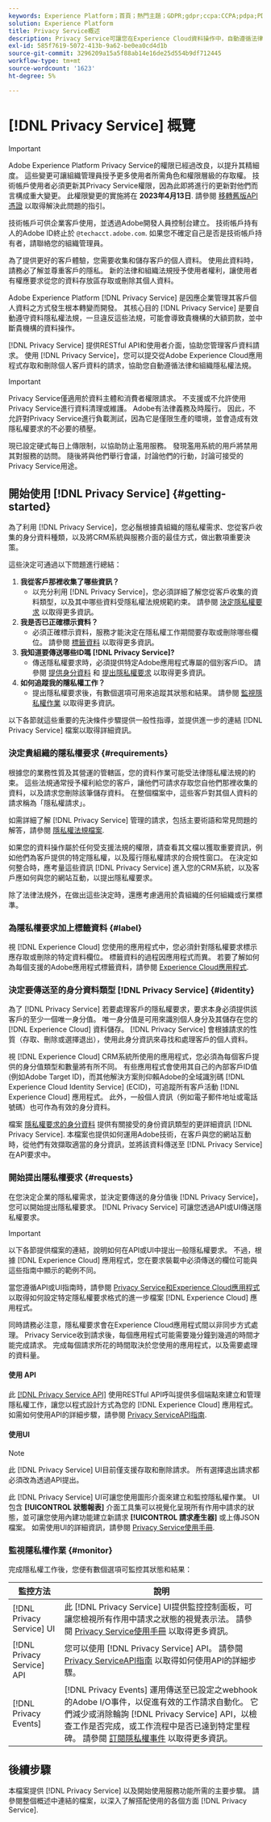 ```yaml
---
keywords: Experience Platform；首頁；熱門主題；GDPR;gdpr;ccpa:CCPA;pdpa;PDPA;pdpa_that;PDPA_THA;lgpd;LGPD;lgpd;lgpd_bra;LGPD_BRA;
solution: Experience Platform
title: Privacy Service概述
description: Privacy Service可讓您在Experience Cloud資料操作中，自動遵循法律隱私權法規。
exl-id: 585f7619-5072-413b-9a62-be0ea0cd4d1b
source-git-commit: 3296209a15a5f88ab14e16de25d554b9df712445
workflow-type: tm+mt
source-wordcount: '1623'
ht-degree: 5%

---
```


# [!DNL Privacy Service] 概覽

>[!IMPORTANT]
>
>Adobe Experience Platform Privacy Service的權限已經過改良，以提升其精細度。 這些變更可讓組織管理員授予更多使用者所需角色和權限層級的存取權。 技術帳戶使用者必須更新其Privacy Service權限，因為此即將進行的更新對他們而言構成重大變更。 此權限變更的實施將在 **2023年4月13日**. 請參閱 [移轉舊版API憑證](./permissions.md#migrate-tech-accounts) 以取得解決此問題的指引。
>
>技術帳戶可供企業客戶使用，並透過Adobe開發人員控制台建立。 技術帳戶持有人的Adobe ID終止於 `@techacct.adobe.com`. 如果您不確定自己是否是技術帳戶持有者，請聯絡您的組織管理員。

為了提供更好的客戶體驗，您需要收集和儲存客戶的個人資料。 使用此資料時，請務必了解並尊重客戶的隱私。 新的法律和組織法規授予使用者權利，讓使用者有權應要求從您的資料存放區存取或刪除其個人資料。

Adobe Experience Platform [!DNL Privacy Service] 是因應企業管理其客戶個人資料之方式發生根本轉變而開發。 其核心目的 [!DNL Privacy Service] 是要自動遵守資料隱私權法規，一旦違反這些法規，可能會導致貴機構的大額罰款，並中斷貴機構的資料操作。

[!DNL Privacy Service] 提供RESTful API和使用者介面，協助您管理客戶資料請求。 使用 [!DNL Privacy Service]，您可以提交從Adobe Experience Cloud應用程式存取和刪除個人客戶資料的請求，協助您自動遵循法律和組織隱私權法規。

>[!IMPORTANT]
>
>Privacy Service僅適用於資料主體和消費者權限請求。 不支援或不允許使用Privacy Service進行資料清理或維護。 Adobe有法律義務及時履行。 因此，不允許對Privacy Service進行負載測試，因為它是僅限生產的環境，並會造成有效隱私權要求的不必要的積壓。
>
>現已設定硬式每日上傳限制，以協助防止濫用服務。 發現濫用系統的用戶將禁用其對服務的訪問。 隨後將與他們舉行會議，討論他們的行動，討論可接受的Privacy Service用途。

## 開始使用 [!DNL Privacy Service] {#getting-started}

為了利用 [!DNL Privacy Service]，您必鬚根據貴組織的隱私權需求、您從客戶收集的身分資料種類，以及將CRM系統與服務介面的最佳方式，做出數項重要決策。

這些決定可通過以下問題進行總結：

1. **我從客戶那裡收集了哪些資訊？**
   * 以充分利用 [!DNL Privacy Service]，您必須詳細了解您從客戶收集的資料類型，以及其中哪些資料受隱私權法規規範約束。 請參閱 [決定隱私權要求](#requirements) 以取得更多資訊。
1. **我是否已正確標示資料？**
   * 必須正確標示資料，服務才能決定在隱私權工作期間要存取或刪除哪些欄位。 請參閱 [標籤資料](#label) 以取得更多資訊。
1. **我知道要傳送哪些ID嗎 [!DNL Privacy Service]?**
   * 傳送隱私權要求時，必須提供特定Adobe應用程式專屬的個別客戶ID。 請參閱 [提供身分資料](#identity)  和 [提出隱私權要求](#requests) 以取得更多資訊。
1. **如何追蹤我的隱私權工作？**
   * 提出隱私權要求後，有數個選項可用來追蹤其狀態和結果。 請參閱 [監視隱私權作業](#monitor) 以取得更多資訊。

以下各節就這些重要的先決條件步驟提供一般性指導，並提供進一步的連結 [!DNL Privacy Service] 檔案以取得詳細資訊。

### 決定貴組織的隱私權要求 {#requirements}

根據您的業務性質及其營運的管轄區，您的資料作業可能受法律隱私權法規的約束。 這些法規通常授予權利給您的客戶，讓他們可請求存取您自他們那裡收集的資料，以及請求您刪除該筆儲存資料。 在整個檔案中，這些客戶對其個人資料的請求稱為「隱私權請求」。

如需詳細了解 [!DNL Privacy Service] 管理的請求，包括主要術語和常見問題的解答，請參閱 [隱私權法規檔案](./regulations/overview.md).

如果您的資料操作屬於任何受支援法規的權限，請查看其文檔以獲取重要資訊，例如他們為客戶提供的特定隱私權，以及履行隱私權請求的合規性窗口。 在決定如何整合時，應考量這些資訊 [!DNL Privacy Service] 進入您的CRM系統，以及客戶應如何與您的網站互動，以提出隱私權要求。

除了法律法規外，在做出這些決定時，還應考慮適用於貴組織的任何組織或行業標準。

### 為隱私權要求加上標籤資料 {#label}

視 [!DNL Experience Cloud] 您使用的應用程式中，您必須針對隱私權要求標示應存取或刪除的特定資料欄位。 標籤資料的過程因應用程式而異。 若要了解如何為每個支援的Adobe應用程式標籤資料，請參閱 [Experience Cloud應用程式](./experience-cloud-apps.md).

### 決定要傳送至的身分資料類型 [!DNL Privacy Service] {#identity}

為了 [!DNL Privacy Service] 若要處理客戶的隱私權要求，要求本身必須提供該客戶的至少一個唯一身分值。 唯一身分值是可用來識別個人身分及其儲存在您的 [!DNL Experience Cloud] 資料儲存。 [!DNL Privacy Service] 會根據請求的性質（存取、刪除或選擇退出），使用此身分資訊來尋找和處理客戶的個人資料。

視 [!DNL Experience Cloud] CRM系統所使用的應用程式，您必須為每個客戶提供的身分值類型和數量將有所不同。 有些應用程式會使用其自己的內部客戶ID值(例如Adobe Target ID)，而其他解決方案則仰賴Adobe的全域識別碼 [!DNL Experience Cloud Identity Service] (ECID)，可追蹤所有客戶活動 [!DNL Experience Cloud] 應用程式。 此外，一般個人資訊（例如電子郵件地址或電話號碼）也可作為有效的身分資料。

檔案 [隱私權要求的身分資料](./identity-data.md) 提供有關接受的身份資訊類型的更詳細資訊 [!DNL Privacy Service]. 本檔案也提供如何運用Adobe技術，在客戶與您的網站互動時，從他們有效擷取適當的身分資訊，並將該資料傳送至 [!DNL Privacy Service] 在API要求中。

### 開始提出隱私權要求 {#requests}

在您決定企業的隱私權需求，並決定要傳送的身分值後 [!DNL Privacy Service]，您可以開始提出隱私權要求。 [!DNL Privacy Service] 可讓您透過API或UI傳送隱私權要求。

>[!IMPORTANT]
>
>以下各節提供檔案的連結，說明如何在API或UI中提出一般隱私權要求。 不過，根據 [!DNL Experience Cloud] 應用程式，您在要求裝載中必須傳送的欄位可能與這些指南中顯示的範例不同。
>
>當您遵循API或UI指南時，請參閱 [Privacy Service和Experience Cloud應用程式](./experience-cloud-apps.md) 以取得如何設定特定隱私權要求格式的進一步檔案 [!DNL Experience Cloud] 應用程式。
>
>同時請務必注意，隱私權要求會在Experience Cloud應用程式間以非同步方式處理。 Privacy Service收到請求後，每個應用程式可能需要幾分鐘到幾週的時間才能完成請求。 完成每個請求所花的時間取決於您使用的應用程式，以及需要處理的資料量。

#### 使用 API

此 [[!DNL Privacy Service API]](https://www.adobe.io/experience-platform-apis/references/privacy-service/) 使用RESTful API呼叫提供多個端點來建立和管理隱私權工作，讓您以程式設計方式為您的 [!DNL Experience Cloud] 應用程式。 如需如何使用API的詳細步驟，請參閱 [Privacy ServiceAPI指南](api/overview.md).

#### 使用UI

>[!NOTE]
>
>此 [!DNL Privacy Service] UI目前僅支援存取和刪除請求。 所有選擇退出請求都必須改為透過API提出。

此 [!DNL Privacy Service] UI可讓您使用圖形介面來建立和監控隱私權作業。 UI包含 **[!UICONTROL 狀態報表]** 介面工具集可以視覺化呈現所有作用中請求的狀態，並可讓您使用內建功能建立新請求 **[!UICONTROL 請求產生器]** 或上傳JSON檔案。 如需使用UI的詳細資訊，請參閱 [Privacy Service使用手冊](ui/overview.md).

### 監視隱私權作業 {#monitor}

完成隱私權工作後，您便有數個選項可監控其狀態和結果：

| 監控方法 | 說明 |
| --- | --- |
| [!DNL Privacy Service] UI | 此 [!DNL Privacy Service] UI提供監控控制面板，可讓您檢視所有作用中請求之狀態的視覺表示法。 請參閱 [Privacy Service使用手冊](ui/overview.md) 以取得更多資訊。 |
| [!DNL Privacy Service] API | 您可以使用 [!DNL Privacy Service] API。 請參閱 [Privacy ServiceAPI指南](./api/overview.md) 以取得如何使用API的詳細步驟。 |
| [!DNL Privacy Events] | [!DNL Privacy Events] 運用傳送至已設定之webhook的Adobe I/O事件，以促進有效的工作請求自動化。 它們減少或消除輪詢 [!DNL Privacy Service] API，以檢查工作是否完成，或工作流程中是否已達到特定里程碑。 請參閱 [訂閱隱私權事件](./privacy-events.md) 以取得更多資訊。 |

## 後續步驟

本檔案提供 [!DNL Privacy Service] 以及開始使用服務功能所需的主要步驟。 請參閱整個概述中連結的檔案，以深入了解搭配使用的各個方面 [!DNL Privacy Service].
